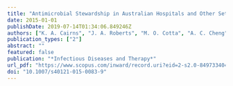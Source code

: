 ```yaml
---
title: "Antimicrobial Stewardship in Australian Hospitals and Other Settings"
date: 2015-01-01
publishDate: 2019-07-14T01:34:06.849246Z
authors: ["K. A. Cairns", "J. A. Roberts", "M. O. Cotta", "A. C. Cheng"]
publication_types: ["2"]
abstract: ""
featured: false
publication: "*Infectious Diseases and Therapy*"
url_pdf: "https://www.scopus.com/inward/record.uri?eid=2-s2.0-84973340428&doi=10.1007%2fs40121-015-0083-9&partnerID=40&md5=e9924d35b31d14d784fca0d215e483bc https://www.ncbi.nlm.nih.gov/pmc/articles/PMC4569646/pdf/40121_2015_Article_83.pdf"
doi: "10.1007/s40121-015-0083-9"
---
```


